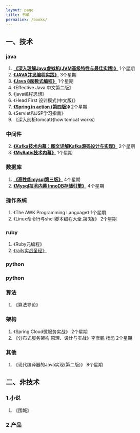 ```yaml
---
layout: page
title: 书单
permalink: /books/
---
```

## 一、技术
### java
1. [**《深入理解Java虚拟机(JVM高级特性与最佳实践)》**]()  1个星期
2. [**《JAVA并发编程实践》**]()  3个星期
3. [**《Java 8函数式编程》**]()  1个星期
4. 《Effective Java 中文第二版》
5. 《java编程思想》
6. 《Head First 设计模式(中文版)》
7. [**《Spring in action (第四版)》**]()  2个星期
8. 《Servlet和JSP学习指南》
9. 《深入剖析tomcat》(how tomcat works)

### 中间件
2. [**《Kafka技术内幕：图文详解Kafka源码设计与实现》**]()  2个星期
3. [**《MyBatis技术内幕》**]()  1个星期

### 数据库
1. [**《高性能mysql第三版》**]()  4个星期
1. [**《Mysql技术内幕 InnoDB存储引擎》**]()  4个星期

### 操作系统
1. 《The AWK Programming Language》 1个星期
2. 《Linux命令行与shell脚本编程大全.第3版》 2个星期

### ruby
1. 《Ruby元编程》
2. [《rails实战圣经》](https://ihower.tw/rails/index-cn.html)

### python

### python

### 算法
1. 《算法导论》

### 架构
1. 《Spring Cloud微服务实战》 2个星期
2. 《分布式服务架构 原理、设计与实战》李彦鹏 杨彪 2个星期

### 其他
1. 《现代编译器的Java实现(第二版)》  8个星期

## 二、非技术

### 1.小说

1. 《围城》

### 2.产品


